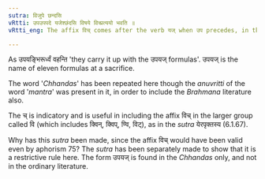 ```yaml
---
sutra: विजुपे छन्दसि
vRtti: उपउपपदे यजेश्छंदसि विषये विच्प्रत्ययो भवति ॥
vRtti_eng: The affix विच् comes after the verb यज् when उप precedes, in the _Chhandas_.

---
```

As उपयङ्भिरूर्ध्वं वहन्ति 'they carry it up with the उपयज् formulas'. उपयज् is the name of eleven formulas at a sacrifice.

The word '_Chhandas_' has been repeated here though the _anuvritti_ of the word '_mantra_' was present in it, in order to include the _Brahmana_ literature also.

The च् is indicatory and is useful in including the affix विच् in the larger group called वि (which includes क्विन्, क्विप्, ण्वि, विट्), as in the _sutra_ येरपृक्तस्य (6.1.67).

Why has this _sutra_ been made, since the affix विच् would have been valid even by aphorism 75? The _sutra_ has been separately made to show that it is a restrictive rule here. The form उपयज् is found in the _Chhandas_ only, and not in the ordinary literature.